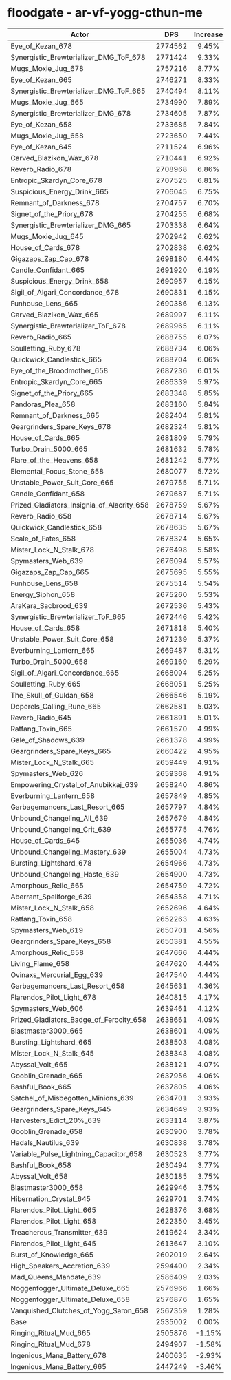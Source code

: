 # floodgate - ar-vf-yogg-cthun-me
| Actor | DPS | Increase |
|---|:---:|:---:|
|Eye_of_Kezan_678|2774562|9.45%|
|Synergistic_Brewterializer_DMG_ToF_678|2771424|9.33%|
|Mugs_Moxie_Jug_678|2757216|8.77%|
|Eye_of_Kezan_665|2746271|8.33%|
|Synergistic_Brewterializer_DMG_ToF_665|2740494|8.11%|
|Mugs_Moxie_Jug_665|2734990|7.89%|
|Synergistic_Brewterializer_DMG_678|2734605|7.87%|
|Eye_of_Kezan_658|2733685|7.84%|
|Mugs_Moxie_Jug_658|2723650|7.44%|
|Eye_of_Kezan_645|2711524|6.96%|
|Carved_Blazikon_Wax_678|2710441|6.92%|
|Reverb_Radio_678|2708968|6.86%|
|Entropic_Skardyn_Core_678|2707525|6.81%|
|Suspicious_Energy_Drink_665|2706045|6.75%|
|Remnant_of_Darkness_678|2704757|6.70%|
|Signet_of_the_Priory_678|2704255|6.68%|
|Synergistic_Brewterializer_DMG_665|2703338|6.64%|
|Mugs_Moxie_Jug_645|2702942|6.62%|
|House_of_Cards_678|2702838|6.62%|
|Gigazaps_Zap_Cap_678|2698180|6.44%|
|Candle_Confidant_665|2691920|6.19%|
|Suspicious_Energy_Drink_658|2690957|6.15%|
|Sigil_of_Algari_Concordance_678|2690831|6.15%|
|Funhouse_Lens_665|2690386|6.13%|
|Carved_Blazikon_Wax_665|2689997|6.11%|
|Synergistic_Brewterializer_ToF_678|2689965|6.11%|
|Reverb_Radio_665|2688755|6.07%|
|Soulletting_Ruby_678|2688734|6.06%|
|Quickwick_Candlestick_665|2688704|6.06%|
|Eye_of_the_Broodmother_658|2687236|6.01%|
|Entropic_Skardyn_Core_665|2686339|5.97%|
|Signet_of_the_Priory_665|2683348|5.85%|
|Pandoras_Plea_658|2683160|5.84%|
|Remnant_of_Darkness_665|2682404|5.81%|
|Geargrinders_Spare_Keys_678|2682324|5.81%|
|House_of_Cards_665|2681809|5.79%|
|Turbo_Drain_5000_665|2681632|5.78%|
|Flare_of_the_Heavens_658|2681242|5.77%|
|Elemental_Focus_Stone_658|2680077|5.72%|
|Unstable_Power_Suit_Core_665|2679755|5.71%|
|Candle_Confidant_658|2679687|5.71%|
|Prized_Gladiators_Insignia_of_Alacrity_658|2678759|5.67%|
|Reverb_Radio_658|2678714|5.67%|
|Quickwick_Candlestick_658|2678635|5.67%|
|Scale_of_Fates_658|2678324|5.65%|
|Mister_Lock_N_Stalk_678|2676498|5.58%|
|Spymasters_Web_639|2676094|5.57%|
|Gigazaps_Zap_Cap_665|2675695|5.55%|
|Funhouse_Lens_658|2675514|5.54%|
|Energy_Siphon_658|2675260|5.53%|
|AraKara_Sacbrood_639|2672536|5.43%|
|Synergistic_Brewterializer_ToF_665|2672446|5.42%|
|House_of_Cards_658|2671818|5.40%|
|Unstable_Power_Suit_Core_658|2671239|5.37%|
|Everburning_Lantern_665|2669487|5.31%|
|Turbo_Drain_5000_658|2669169|5.29%|
|Sigil_of_Algari_Concordance_665|2668094|5.25%|
|Soulletting_Ruby_665|2668051|5.25%|
|The_Skull_of_Guldan_658|2666546|5.19%|
|Doperels_Calling_Rune_665|2662581|5.03%|
|Reverb_Radio_645|2661891|5.01%|
|Ratfang_Toxin_665|2661570|4.99%|
|Gale_of_Shadows_639|2661378|4.99%|
|Geargrinders_Spare_Keys_665|2660422|4.95%|
|Mister_Lock_N_Stalk_665|2659449|4.91%|
|Spymasters_Web_626|2659368|4.91%|
|Empowering_Crystal_of_Anubikkaj_639|2658240|4.86%|
|Everburning_Lantern_658|2657849|4.85%|
|Garbagemancers_Last_Resort_665|2657797|4.84%|
|Unbound_Changeling_All_639|2657679|4.84%|
|Unbound_Changeling_Crit_639|2655775|4.76%|
|House_of_Cards_645|2655036|4.74%|
|Unbound_Changeling_Mastery_639|2655004|4.73%|
|Bursting_Lightshard_678|2654966|4.73%|
|Unbound_Changeling_Haste_639|2654900|4.73%|
|Amorphous_Relic_665|2654759|4.72%|
|Aberrant_Spellforge_639|2654358|4.71%|
|Mister_Lock_N_Stalk_658|2652696|4.64%|
|Ratfang_Toxin_658|2652263|4.63%|
|Spymasters_Web_619|2650701|4.56%|
|Geargrinders_Spare_Keys_658|2650381|4.55%|
|Amorphous_Relic_658|2647666|4.44%|
|Living_Flame_658|2647620|4.44%|
|Ovinaxs_Mercurial_Egg_639|2647540|4.44%|
|Garbagemancers_Last_Resort_658|2645631|4.36%|
|Flarendos_Pilot_Light_678|2640815|4.17%|
|Spymasters_Web_606|2639461|4.12%|
|Prized_Gladiators_Badge_of_Ferocity_658|2638661|4.09%|
|Blastmaster3000_665|2638601|4.09%|
|Bursting_Lightshard_665|2638503|4.08%|
|Mister_Lock_N_Stalk_645|2638343|4.08%|
|Abyssal_Volt_665|2638121|4.07%|
|Gooblin_Grenade_665|2637956|4.06%|
|Bashful_Book_665|2637805|4.06%|
|Satchel_of_Misbegotten_Minions_639|2634701|3.93%|
|Geargrinders_Spare_Keys_645|2634649|3.93%|
|Harvesters_Edict_20%_639|2633114|3.87%|
|Gooblin_Grenade_658|2630900|3.78%|
|Hadals_Nautilus_639|2630838|3.78%|
|Variable_Pulse_Lightning_Capacitor_658|2630523|3.77%|
|Bashful_Book_658|2630494|3.77%|
|Abyssal_Volt_658|2630185|3.75%|
|Blastmaster3000_658|2629946|3.75%|
|Hibernation_Crystal_645|2629701|3.74%|
|Flarendos_Pilot_Light_665|2628376|3.68%|
|Flarendos_Pilot_Light_658|2622350|3.45%|
|Treacherous_Transmitter_639|2619624|3.34%|
|Flarendos_Pilot_Light_645|2613647|3.10%|
|Burst_of_Knowledge_665|2602019|2.64%|
|High_Speakers_Accretion_639|2594400|2.34%|
|Mad_Queens_Mandate_639|2586409|2.03%|
|Noggenfogger_Ultimate_Deluxe_665|2576966|1.66%|
|Noggenfogger_Ultimate_Deluxe_658|2576876|1.65%|
|Vanquished_Clutches_of_Yogg_Saron_658|2567359|1.28%|
|Base|2535002|0.00%|
|Ringing_Ritual_Mud_665|2505876|-1.15%|
|Ringing_Ritual_Mud_678|2494907|-1.58%|
|Ingenious_Mana_Battery_678|2460635|-2.93%|
|Ingenious_Mana_Battery_665|2447249|-3.46%|
